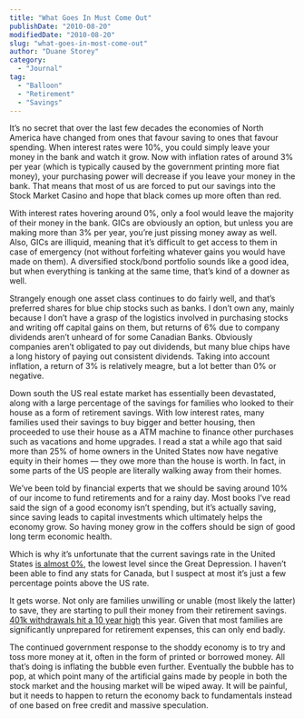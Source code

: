 ```yaml
---
title: "What Goes In Must Come Out"
publishDate: "2010-08-20"
modifiedDate: "2010-08-20"
slug: "what-goes-in-most-come-out"
author: "Duane Storey"
category:
  - "Journal"
tag:
  - "Balloon"
  - "Retirement"
  - "Savings"
---
```


It’s no secret that over the last few decades the economies of North America have changed from ones that favour saving to ones that favour spending. When interest rates were 10%, you could simply leave your money in the bank and watch it grow. Now with inflation rates of around 3% per year (which is typically caused by the government printing more fiat money), your purchasing power will decrease if you leave your money in the bank. That means that most of us are forced to put our savings into the Stock Market Casino and hope that black comes up more often than red.

With interest rates hovering around 0%, only a fool would leave the majority of their money in the bank. GICs are obviously an option, but unless you are making more than 3% per year, you’re just pissing money away as well. Also, GICs are illiquid, meaning that it’s difficult to get access to them in case of emergency (not without forfeiting whatever gains you would have made on them). A diversified stock/bond portfolio sounds like a good idea, but when everything is tanking at the same time, that’s kind of a downer as well.

Strangely enough one asset class continues to do fairly well, and that’s preferred shares for blue chip stocks such as banks. I don’t own any, mainly because I don’t have a grasp of the logistics involved in purchasing stocks and writing off capital gains on them, but returns of 6% due to company dividends aren’t unheard of for some Canadian Banks. Obviously companies aren’t obligated to pay out dividends, but many blue chips have a long history of paying out consistent dividends. Taking into account inflation, a return of 3% is relatively meagre, but a lot better than 0% or negative.

Down south the US real estate market has essentially been devastated, along with a large percentage of the savings for families who looked to their house as a form of retirement savings. With low interest rates, many families used their savings to buy bigger and better housing, then proceeded to use their house as a ATM machine to finance other purchases such as vacations and home upgrades. I read a stat a while ago that said more than 25% of home owners in the United States now have negative equity in their homes — they owe more than the house is worth. In fact, in some parts of the US people are literally walking away from their homes.

We’ve been told by financial experts that we should be saving around 10% of our income to fund retirements and for a rainy day. Most books I’ve read said the sign of a good economy isn’t spending, but it’s actually saving, since saving leads to capital investments which ultimately helps the economy grow. So having money grow in the coffers should be sign of good long term economic health.

Which is why it’s unfortunate that the current savings rate in the United States [is almost 0%](http://articles.moneycentral.msn.com/Investing/Extra/USSavingsRateFallsToZero.aspx), the lowest level since the Great Depression. I haven’t been able to find any stats for Canada, but I suspect at most it’s just a few percentage points above the US rate.

It gets worse. Not only are families unwilling or unable (most likely the latter) to save, they are starting to pull their money from their retirement savings. [401k withdrawals hit a 10 year high](http://money.cnn.com/2010/08/20/news/economy/fidelity_401k_withdrawal/index.htm?hpt=T2) this year. Given that most families are significantly unprepared for retirement expenses, this can only end badly.

The continued government response to the shoddy economy is to try and toss more money at it, often in the form of printed or borrowed money. All that’s doing is inflating the bubble even further. Eventually the bubble has to pop, at which point many of the artificial gains made by people in both the stock market and the housing market will be wiped away. It will be painful, but it needs to happen to return the economy back to fundamentals instead of one based on free credit and massive speculation.
